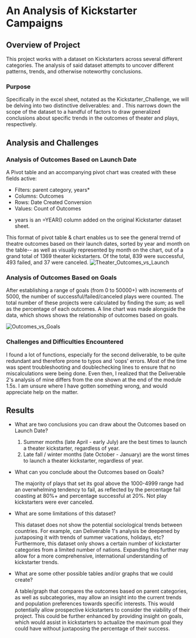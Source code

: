# An Analysis of Kickstarter Campaigns

## Overview of Project

This project works with a dataset on Kickstarters across several different categories. The analysis of said dataset attempts to uncover different patterns, trends, and otherwise noteworthy conclusions. 

### Purpose

Specifically in the excel sheet, notated as the Kickstarter_Challenge, we will be delving into two distinctive deliverables: <Theater Outcomes by Launch Date> and <Outcome Based on Goals>. This narrows down the scope of the dataset to a handful of factors to draw generalized conclusions about specific trends in the outcomes of theater and plays, respectively. 

## Analysis and Challenges

### Analysis of Outcomes Based on Launch Date
  
  A Pivot table and an accompanying pivot chart was created with these fields active:
  - Filters: parent category, years*
  - Columns: Outcomes
  - Rows: Date Created Conversion
  - Values: Count of Outcomes
 *  years is an =YEAR() column added on the original Kickstarter dataset sheet. 
  
  This format of pivot table & chart enables us to see the general trernd of theatre outcomes based on their launch dates, sorted by year and month on the table-- as well as visually represented by month on the chart, out of a grand total of 1369 theater kickstarters. Of the total, 839 were successful, 493 failed, and 37 were canceled. 
  ![Theater_Outcomes_vs_Launch](https://user-images.githubusercontent.com/107447038/175249001-c7ac3c95-44c8-4962-8e6c-cb4c35979910.png)
 
### Analysis of Outcomes Based on Goals
  
 After establishing a range of goals (from 0 to 50000+) with increments of 5000, the number of successful/failed/canceled plays were counted. The total number of these projects were calculated by finding the sum; as well as the percentage of each outcomes.  A line chart was made alongside the data, which shows shows the relationship of outcomes based on goals.
  
![Outcomes_vs_Goals](https://user-images.githubusercontent.com/107447038/175249061-4e5f4a23-6e23-47d4-a513-b71d3967e4d8.png)

### Challenges and Difficulties Encountered
  
  I found a lot of functions, especially for the second deliverable, to be quite redundant and therefore prone to typos and 'oops' errors. Most of the time was spent troubleshooting and doublechecking lines to ensure that no miscalculations were being done. Even then, I realized that the Deliverable 2's analysis of mine differs from the one shown at the end of the module 1.5s. I am unsure where I have gotten something wrong, and would appreciate help on the matter.

## Results

- What are two conclusions you can draw about the Outcomes based on Launch Date?
  
  1. Summer months (late April - early July) are the best times to launch a theater kickstarter, regardless of  year. 
  2. Late fall / winter months (late October - January) are the worst times to launch a theater kickstarter, regardless of year.

- What can you conclude about the Outcomes based on Goals?
  
  The majority of plays that set its goal above the 1000-4999 range had an overwhelming tendency to fail, as reflected by the percentage fail coasting at 80%+ and percentage successful at 20%. Not play kickstarters were ever canceled.

- What are some limitations of this dataset?
  
  This dataset does not show the potential sociological trends between countries. For example, can Deliverable 1's analysis be deepened by juxtaposing it with trends of summer vacations, holidays, etc? Furthermore, this dataset only shows a certain number of kickstarter categories from a limited number of nations. Expanding this further may allow for a more comprehensive, international understanding of kickstarter trends. 

- What are some other possible tables and/or graphs that we could create?
  
  A table/graph that compares the outcomes based on parent categories, as well as subcategories, may allow an insight into the current trends and population preferences towards specific interests. This would potentially allow prospective kickstarters to consider the viability of their project. This could be further enhanced by providing insight on goals, which would assist in kickstarters to actualize the maximum goal they could have without juxtaposing the percentage of their success. 
